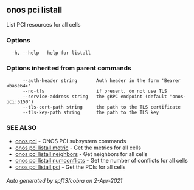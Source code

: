 ## onos pci listall

List PCI resources for all cells

### Options

```
  -h, --help   help for listall
```

### Options inherited from parent commands

```
      --auth-header string       Auth header in the form 'Bearer <base64>'
      --no-tls                   if present, do not use TLS
      --service-address string   the gRPC endpoint (default "onos-pci:5150")
      --tls-cert-path string     the path to the TLS certificate
      --tls-key-path string      the path to the TLS key
```

### SEE ALSO

* [onos pci](onos_pci.md)	 - ONOS PCI subsystem commands
* [onos pci listall metric](onos_pci_listall_metric.md)	 - Get the metrics for all cells
* [onos pci listall neighbors](onos_pci_listall_neighbors.md)	 - Get neighbors for all cells
* [onos pci listall numconflicts](onos_pci_listall_numconflicts.md)	 - Get the number of conflicts for all cells
* [onos pci listall pci](onos_pci_listall_pci.md)	 - Get the PCIs for all cells

###### Auto generated by spf13/cobra on 2-Apr-2021
